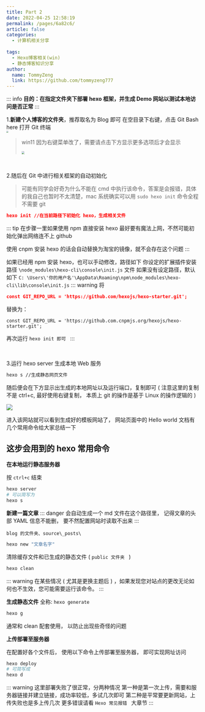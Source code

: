 ```yaml
---
title: Part 2
date: 2022-04-25 12:58:19
permalink: /pages/6a82c6/
article: false
categories:
  - 计算机相关分享
  
tags:
  - Hexo博客相关(win)
  - 静态博客知识分享
author: 
  name: TommyZeng
  link: https://github.com/tommyzeng777
---
```




::: info
**目的：在指定文件夹下部署 hexo 框架，并生成 Demo 网站以测试本地访问是否正常**
:::

1.**新建个人博客的文件夹**，推荐取名为 Blog 即可
   在空目录下右键，点击 Git Bash here 打开 Git 终端
   <br>
 <img src="https://gcore.jsdelivr.net/gh/TommyZeng777/picgo/img/202203250926702.png" style="zoom: 33%;" />
> win11 因为右键菜单改了，需要请点击下方显示更多选项后才会显示
>
> <img src="https://gcore.jsdelivr.net/gh/TommyZeng777/picgo/img/202203250925906.png" style="zoom: 47%;" />


<br>

2.随后在 Git 中进行相关框架的自动初始化
> 可能有同学会好奇为什么不能在 cmd 中执行该命令，答案是会报错，具体的我自己也暂时不太清楚，mac 系统确实可以用 `sudo hexo init` 命令全程不需要 git

```json
hexo init //在当前路径下初始化 hexo，生成相关文件
```
::: tip
在步骤一里如果使用 npm 直接安装 hexo 最好要有魔法上网，不然可能初始化弹出网络连不上 github

使用 cnpm 安装 hexo 的话会自动替换为淘宝的镜像，就不会存在这个问题
:::

 如果已经用 npm 安装 hexo，也可以手动修改，路径如下
你设定的扩展插件安装路径 `\node_modules\hexo-cli\console\init.js` 文件
   如果没有设定路径，默认如下
   `C: \Users\'你的用户名'\AppData\Roaming\npm\node_modules\hexo-cli\lib\console\init.js`
::: warning
 将
 ```json
 const GIT_REPO_URL = 'https://github.com/hexojs/hexo-starter.git';
 ```
 替换为：
 ```
 const GIT_REPO_URL = 'https://github.com.cnpmjs.org/hexojs/hexo-starter.git';
 ```

 再次运行 `hexo init 即可 `
:::

​

3.运行 hexo server 生成本地 Web 服务

```bash
hexo s //生成静态网页文件
```

随后便会在下方显示出生成的本地网址以及运行端口，复制即可 ( 注意这里的复制不是 ctrl+c, 最好使用右键复制， 本质上 git 的操作是基于 Linux 的操作逻辑的 )

![](https://gcore.jsdelivr.net/gh/TommyZeng777/picgo/img/202203250938209.png)

进入该网站就可以看到生成好的模板网站了， 网站页面中的 Hello world 文档有几个常用命令给大家总结一下

## 这步会用到的 hexo 常用命令


**在本地运行静态服务器**

按 `ctrl+c` 结束

```bash
hexo server
# 可以简写为
hexo s
```

**新建一篇文章**
::: danger
会自动生成一个 md 文件在这个路径里， 记得文章的头部 YAML 信息不能删， 要不然配置网站时读取不出来
:::
```
blog 的文件夹、source\_posts\
```


```bash
hexo new "文章名字"
```

清除缓存文件和已生成的静态文件 ( `public 文件夹 ` ) 

```bash
hexo clean
```
::: warning
在某些情况 ( 尤其是更换主题后 ) ，如果发现您对站点的更改无论如何也不生效，您可能需要运行该命令。
:::

**生成静态文件**
全称: `hexo generate`

   ```bash
   hexo g
   ```

通常和 clean 配套使用， 以防止出现些奇怪的问题

**上传部署至服务器**

在配置好各个文件后， 使用以下命令上传部署至服务器， 即可实现网址访问

```bash
hexo deploy
# 可简写成
hexo d
```
::: warning
这里部署失败了很正常，分两种情况
第一种是第一次上传，需要和服务器链接并建立链接，成功率较低，多试几次即可
第二种是平常要更新网站，上传失败也是多上传几次
更多错误请看 `Hexo 常见报错 ` 大章节
:::





